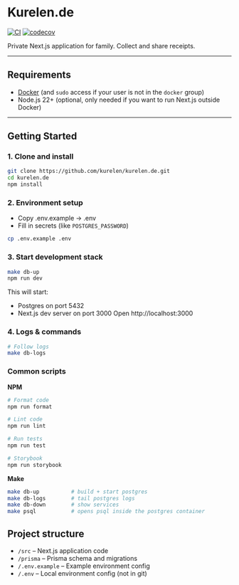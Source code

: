 # Kurelen.de

[![CI](https://github.com/kurelen/kurelen.de/actions/workflows/ci.yml/badge.svg?branch=main)](https://github.com/kurelen/kurelen.de/actions/workflows/ci.yml)
[![codecov](https://codecov.io/gh/kurelen/kurelen.de/branch/main/graph/badge.svg)](https://codecov.io/gh/kurelen/kurelen.de)

Private Next.js application for family. Collect and share receipts.

---

## Requirements

- [Docker](https://docs.docker.com/get-docker/) (and `sudo` access if your user is not in the `docker` group)
- Node.js 22+ (optional, only needed if you want to run Next.js outside Docker)

---

## Getting Started

### 1. Clone and install

```bash
git clone https://github.com/kurelen/kurelen.de.git
cd kurelen.de
npm install
```

### 2. Environment setup

- Copy .env.example → .env
- Fill in secrets (like `POSTGRES_PASSWORD`)

```bash
cp .env.example .env
```

### 3. Start development stack

```bash
make db-up
npm run dev
```

This will start:

- Postgres on port 5432
- Next.js dev server on port 3000
  Open http://localhost:3000

### 4. Logs & commands

```bash
# Follow logs
make db-logs
```

### Common scripts

**NPM**

```bash
# Format code
npm run format

# Lint code
npm run lint

# Run tests
npm run test

# Storybook
npm run storybook
```

**Make**

```bash
make db-up          # build + start postgres
make db-logs        # tail postgres logs
make db-down        # show services
make psql           # opens psql inside the postgres container
```

## Project structure

- `/src` – Next.js application code
- `/prisma` – Prisma schema and migrations
- `/.env.example` – Example environment config
- `/.env` – Local environment config (not in git)

